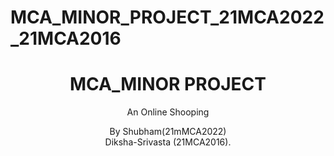 # MCA_MINOR_PROJECT_21MCA2022_21MCA2016
<center>
<h1>MCA_MINOR PROJECT </h1>
<p>An Online Shooping</p>
<p>By Shubham(21mMCA2022)<br> Diksha-Srivasta (21MCA2016).</p>
